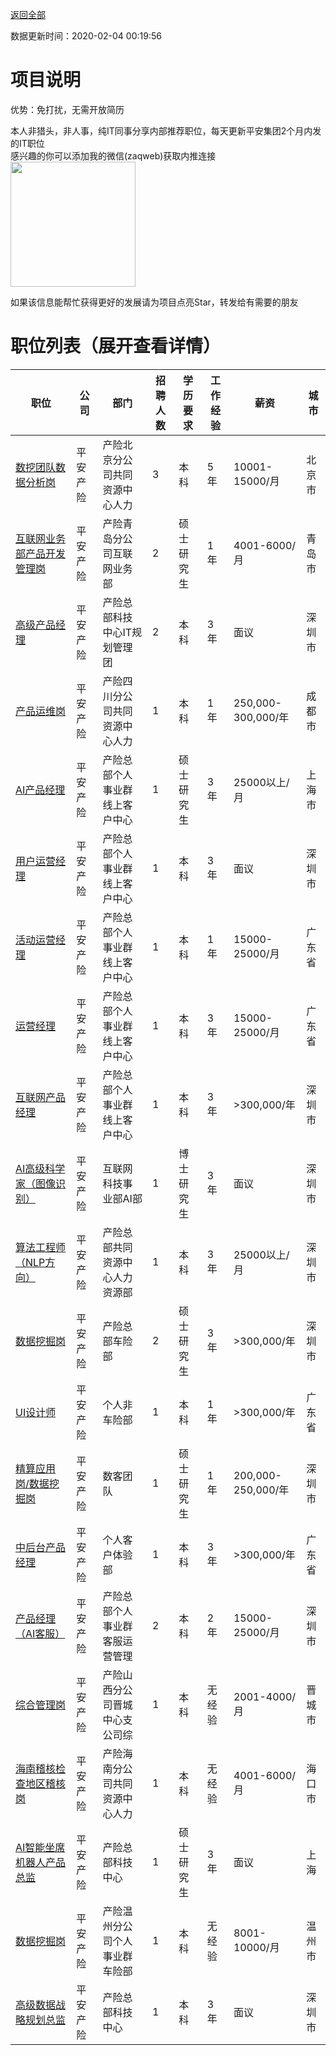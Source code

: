 [返回全部](https://github.com/zaqweb/PA-IT-JOBS/)

数据更新时间：2020-02-04 00:19:56
# 项目说明

优势：免打扰，无需开放简历

本人非猎头，非人事，纯IT同事分享内部推荐职位，每天更新平安集团2个月内发的IT职位  
感兴趣的你可以添加我的微信(zaqweb)获取内推连接  
<img src="https://github.com/zaqweb/PA-IT-JOBS/blob/master/WechatICode.jpeg"  height="200" width="200">

如果该信息能帮忙获得更好的发展请为项目点亮Star，转发给有需要的朋友
# 职位列表（展开查看详情）

|职位|公司|部门|招聘人数|学历要求|工作经验|薪资|城市|
|---|---|---|---|---|---|---|---|
|[数挖团队数据分析岗](../detail/7CD7F1BE68E44F6EBB14B61240A30694.md)|平安产险|产险北京分公司共同资源中心人力|3|本科|5年|10001-15000/月|北京市|
|[互联网业务部产品开发管理岗](../detail/E7E289C9FA7541C8942B3A65F1C8ED93.md)|平安产险|产险青岛分公司互联网业务部|2|硕士研究生|1年|4001-6000/月|青岛市|
|[高级产品经理](../detail/694F7BA5B4E84D6A95BAB0400A9C5A52.md)|平安产险|产险总部科技中心IT规划管理团|2|本科|3年|面议|深圳市|
|[产品运维岗](../detail/1FEDB64E47CD49ED8C1C603E3396A020.md)|平安产险|产险四川分公司共同资源中心人力|1|本科|1年|250,000-300,000/年|成都市|
|[AI产品经理](../detail/628AF5068ED8413CB6F4FD3D749DDDE6.md)|平安产险|产险总部个人事业群线上客户中心|1|硕士研究生|3年|25000以上/月|上海市|
|[用户运营经理](../detail/08E875BB2A8247BABBE550C4C2AB65BC.md)|平安产险|产险总部个人事业群线上客户中心|1|本科|3年|面议|深圳市|
|[活动运营经理](../detail/B4F2147AC0874EB8AD8C9CC83B1E381C.md)|平安产险|产险总部个人事业群线上客户中心|1|本科|1年|15000-25000/月|广东省|
|[运营经理](../detail/9E56A55F5C994971AC41B00CCC58BE47.md)|平安产险|产险总部个人事业群线上客户中心|1|本科|3年|15000-25000/月|广东省|
|[互联网产品经理](../detail/69E70DE01C13460183CF39DD5CA5B413.md)|平安产险|产险总部个人事业群线上客户中心|1|本科|3年|>300,000/年|深圳市|
|[AI高级科学家（图像识别）](../detail/5b625df58d7439954dbc39fd.md)|平安产险|互联网科技事业部AI部|1|博士研究生|3年|面议|深圳市|
|[算法工程师（NLP方向）](../detail/606D30A76FFF4329AA4F00816B22E937.md)|平安产险|产险总部共同资源中心人力资源部|1|本科|3年|25000以上/月|深圳市|
|[数据挖掘岗](../detail/4BF827FEF40A48C28769C02625FE9AFB.md)|平安产险|产险总部车险部|2|硕士研究生|3年|>300,000/年|深圳市|
|[UI设计师](../detail/3E1BB5EEDE0A4710B4D8D19330D6DBFF.md)|平安产险|个人非车险部|1|本科|1年|>300,000/年|广东省|
|[精算应用岗/数据挖掘岗](../detail/473D3A58C0FF491F84D4A205F48FE505.md)|平安产险|数客团队|1|硕士研究生|1年|200,000-250,000/年|深圳市|
|[中后台产品经理](../detail/79DAAFAFA40242D0A080062F9D7ABDB9.md)|平安产险|个人客户体验部|1|本科|3年|>300,000/年|广东省|
|[产品经理（AI客服）](../detail/E199E510AEBB4CE78D14F91C3F5B8774.md)|平安产险|产险总部个人事业群客服运营管理|2|本科|2年|15000-25000/月|深圳市|
|[综合管理岗](../detail/8922BA716489450088F1E9903982E297.md)|平安产险|产险山西分公司晋城中心支公司综|1|本科|无经验|2001-4000/月|晋城市|
|[海南稽核检查地区稽核岗](../detail/CF3C2D3D82CA4224A3D354DEAF19E15C.md)|平安产险|产险海南分公司共同资源中心人力|1|本科|无经验|4001-6000/月|海口市|
|[AI智能坐席机器人产品总监](../detail/DC5F59187EC442478730663B1A9CB683.md)|平安产险|产险总部科技中心|1|硕士研究生|3年|面议|上海|
|[数据挖掘岗](../detail/E8E303E3465546DC86BBD78E7D05DDCF.md)|平安产险|产险温州分公司个人事业群车险部|1|本科|无经验|8001-10000/月|温州市|
|[高级数据战略规划总监](../detail/5FFCBF3A6AF740A9ADAD7A27AD6E9997.md)|平安产险|产险总部科技中心|1|本科|3年|面议|深圳市|




